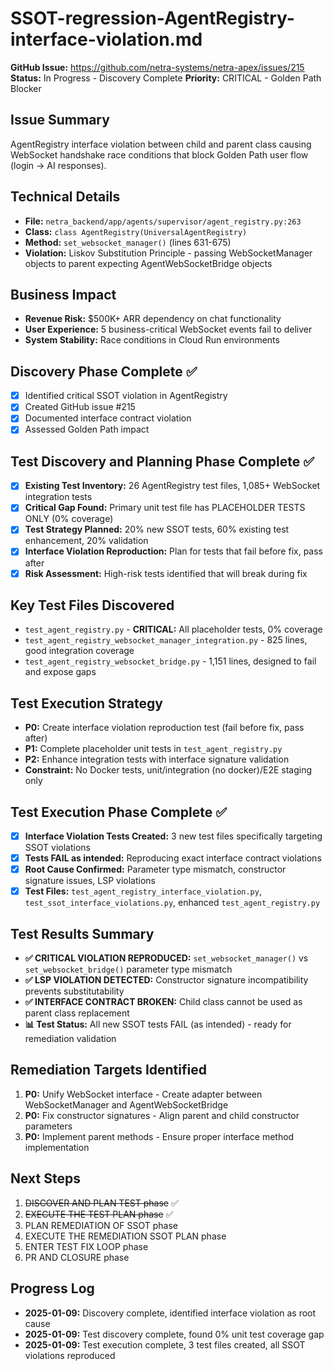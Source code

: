 # SSOT-regression-AgentRegistry-interface-violation.md

**GitHub Issue:** https://github.com/netra-systems/netra-apex/issues/215
**Status:** In Progress - Discovery Complete
**Priority:** CRITICAL - Golden Path Blocker

## Issue Summary
AgentRegistry interface violation between child and parent class causing WebSocket handshake race conditions that block Golden Path user flow (login → AI responses).

## Technical Details
- **File:** `netra_backend/app/agents/supervisor/agent_registry.py:263`
- **Class:** `class AgentRegistry(UniversalAgentRegistry)`
- **Method:** `set_websocket_manager()` (lines 631-675)
- **Violation:** Liskov Substitution Principle - passing WebSocketManager objects to parent expecting AgentWebSocketBridge objects

## Business Impact
- **Revenue Risk:** $500K+ ARR dependency on chat functionality
- **User Experience:** 5 business-critical WebSocket events fail to deliver
- **System Stability:** Race conditions in Cloud Run environments

## Discovery Phase Complete ✅
- [x] Identified critical SSOT violation in AgentRegistry
- [x] Created GitHub issue #215
- [x] Documented interface contract violation
- [x] Assessed Golden Path impact

## Test Discovery and Planning Phase Complete ✅
- [x] **Existing Test Inventory:** 26 AgentRegistry test files, 1,085+ WebSocket integration tests
- [x] **Critical Gap Found:** Primary unit test file has PLACEHOLDER TESTS ONLY (0% coverage)
- [x] **Test Strategy Planned:** 20% new SSOT tests, 60% existing test enhancement, 20% validation
- [x] **Interface Violation Reproduction:** Plan for tests that fail before fix, pass after
- [x] **Risk Assessment:** High-risk tests identified that will break during fix

## Key Test Files Discovered
- `test_agent_registry.py` - **CRITICAL:** All placeholder tests, 0% coverage
- `test_agent_registry_websocket_manager_integration.py` - 825 lines, good integration coverage
- `test_agent_registry_websocket_bridge.py` - 1,151 lines, designed to fail and expose gaps

## Test Execution Strategy
- **P0:** Create interface violation reproduction test (fail before fix, pass after)
- **P1:** Complete placeholder unit tests in `test_agent_registry.py`
- **P2:** Enhance integration tests with interface signature validation
- **Constraint:** No Docker tests, unit/integration (no docker)/E2E staging only

## Test Execution Phase Complete ✅
- [x] **Interface Violation Tests Created:** 3 new test files specifically targeting SSOT violations
- [x] **Tests FAIL as intended:** Reproducing exact interface contract violations
- [x] **Root Cause Confirmed:** Parameter type mismatch, constructor signature issues, LSP violations
- [x] **Test Files:** `test_agent_registry_interface_violation.py`, `test_ssot_interface_violations.py`, enhanced `test_agent_registry.py`

## Test Results Summary
- **✅ CRITICAL VIOLATION REPRODUCED:** `set_websocket_manager()` vs `set_websocket_bridge()` parameter type mismatch
- **✅ LSP VIOLATION DETECTED:** Constructor signature incompatibility prevents substitutability  
- **✅ INTERFACE CONTRACT BROKEN:** Child class cannot be used as parent class replacement
- **📊 Test Status:** All new SSOT tests FAIL (as intended) - ready for remediation validation

## Remediation Targets Identified
1. **P0:** Unify WebSocket interface - Create adapter between WebSocketManager and AgentWebSocketBridge
2. **P0:** Fix constructor signatures - Align parent and child constructor parameters
3. **P0:** Implement parent methods - Ensure proper interface method implementation

## Next Steps
1. ~~DISCOVER AND PLAN TEST phase~~ ✅
2. ~~EXECUTE THE TEST PLAN phase~~ ✅
3. PLAN REMEDIATION OF SSOT phase  
4. EXECUTE THE REMEDIATION SSOT PLAN phase
5. ENTER TEST FIX LOOP phase
6. PR AND CLOSURE phase

## Progress Log
- **2025-01-09:** Discovery complete, identified interface violation as root cause
- **2025-01-09:** Test discovery complete, found 0% unit test coverage gap
- **2025-01-09:** Test execution complete, 3 test files created, all SSOT violations reproduced